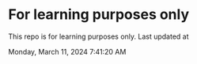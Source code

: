 # For learning purposes only
This repo is for learning purposes only.
Last updated at

Monday, March 11, 2024 7:41:20 AM

